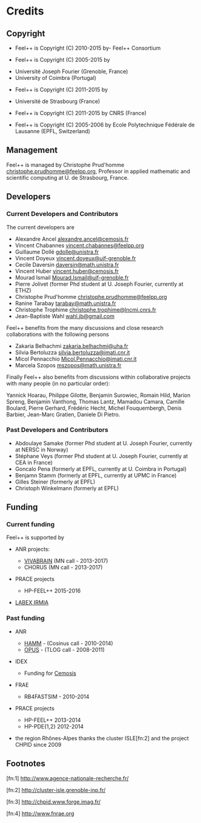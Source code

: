 Credits 
=======

##  Copyright  

  * Feel++ is Copyright (C) 2010-2015 by- Feel++ Consortium

  * Feel++ is Copyright (C) 2005-2015 by
   - Université Joseph Fourier (Grenoble, France)
   - University of Coimbra (Portugal)

  * Feel++ is Copyright (C) 2011-2015 by
   - Université de Strasbourg (France)

  * Feel++ is Copyright (C) 2011-2015 by CNRS (France)

  * Feel++ is Copyright (C) 2005-2006 by Ecole Polytechnique Fédérale
  de Lausanne (EPFL, Switzerland)



##  Management  

Feel++ is managed by Christophe Prud'homme <christophe.prudhomme@feelpp.org>,
Professor in applied mathematic and scientific computing at U. de Strasbourg,
France.

## Developers

###  Current Developers and Contributors 

The current developers are


 - Alexandre Ancel <alexandre.ancel@cemosis.fr>
 - Vincent Chabannes <vincent.chabannes@feelpp.org>
 - Guillaume Dollé <gdolle@unistra.fr>
 - Vincent Doyeux <vincent.doyeux@ujf-grenoble.fr>
 - Cecile Daversin <daversin@math.unistra.fr>
 - Vincent Huber <vincent.huber@cemosis.fr>
 - Mourad Ismail <Mourad.Ismail@ujf-grenoble.fr>
 - Pierre Jolivet (former Phd student at U. Joseph Fourier, currently at ETHZ)
 - Christophe Prud'homme <christophe.prudhomme@feelpp.org>
 - Ranine Tarabay <tarabay@math.unistra.fr>
 - Christophe Trophime <christophe.trophime@lncmi.cnrs.fr>
 - Jean-Baptiste Wahl <wahl.jb@gmail.com>

Feel++ benefits from the many discussions and close research collaborations with
the following persons

 - Zakaria Belhachmi <zakaria.belhachmi@uha.fr>
 - Silvia Bertoluzza <silvia.bertoluzza@imati.cnr.it>
 - Micol Pennacchio <Micol.Pennacchio@imati.cnr.it>
 - Marcela Szopos <mszopos@math.unistra.fr>

Finally Feel++ also benefits from discussions within collaborative projects with
many people (in no particular order):

Yannick Hoarau, Philippe Gilotte, Benjamin Surowiec, Romain Hild, Marion Spreng,
Benjamin Vanthong, Thomas Lantz, Mamadou Camara, Camille Boulard, Pierre
Gerhard, Frédéric Hecht, Michel Fouquembergh, Denis Barbier, Jean-Marc Gratien,
Daniele Di Pietro.


###  Past Developers and Contributors 

 - Abdoulaye Samake (former Phd student at U. Joseph Fourier,
   currently at NERSC in Norway)
 - Stéphane Veys (former Phd student at U. Joseph Fourier, currently at CEA in France)
 - Goncalo Pena (formerly at EPFL, currently at U. Coimbra in Portugal)
 - Benjamn Stamm (formerly at EPFL, currently at UPMC in France)
 - Gilles Steiner (formerly at EPFL)
 - Christoph Winkelmann (formerly at EPFL)


## Funding

###  Current funding 

 Feel++ is supported by
 * ANR projects:
   - [VIVABRAIN](http://www.vivabrain.fr)   (MN call - 2013-2017)
   - CHORUS (MN call - 2013-2017)

 * PRACE projects
   - HP-FEEL++ 2015-2016

 * [LABEX IRMIA](http://labex-irmia.u-strasbg.fr/)

###   Past funding 


 * ANR
   - [HAMM](http://www.hamm-project.fr) - (Cosinus call - 2010-2014)
   - [OPUS](http://www.opus-project.fr) - (TLOG call - 2008-2011)

 * IDEX
   - Funding for [Cemosis](http://www.cemosis.fr)

 * FRAE
   - RB4FASTSIM - 2010-2014

 * PRACE projects
   - HP-FEEL++ 2013-2014
   - HP-PDE{1,2} 2012-2014

 * the region Rhônes-Alpes thanks the cluster ISLE[fn:2] and the project
   CHPID since 2009

## Footnotes

[fn:1] http://www.agence-nationale-recherche.fr/

[fn:2] http://cluster-isle.grenoble-inp.fr/

[fn:3] http://chpid.www.forge.imag.fr/

[fn:4] http://www.fnrae.org
